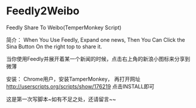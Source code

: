 Feedly2Weibo
============

Feedly Share To Weibo(TemperMonkey Script)

简介： When You Use Feedly, Expand one news, Then You Can Click the Sina Button On the right top to share it.

当你使用Feedly并展开着某一个新闻的时候，点击右上角的新浪小图标来分享到微薄

安装： Chrome用户，安装TamperMonkey， 
       再打开网址 http://userscripts.org/scripts/show/176219 
	   点击INSTALL即可

这是第一次写脚本~如有不足之处，还请留言~~